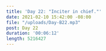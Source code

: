 ```yaml
---
title: 'Day 22: "Inciter in chief."'
date: 2021-02-10 15:42:00 -08:00
file: "/uploads/Day-B22.mp3"
post: Day 22
duration: '00:06:12'
length: 5216427
---
```


